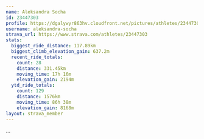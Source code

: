 ```yaml
---
name: Aleksandra Socha
id: 23447303
profile: https://dgalywyr863hv.cloudfront.net/pictures/athletes/23447303/14745546/4/large.jpg
username: aleksandra-socha
strava_url: https://www.strava.com/athletes/23447303
stats:
  biggest_ride_distance: 117.89km
  biggest_climb_elevation_gain: 637.2m
  recent_ride_totals:
    count: 28
    distance: 331.45km
    moving_time: 17h 16m
    elevation_gain: 2194m
  ytd_ride_totals:
    count: 129
    distance: 1576km
    moving_time: 86h 38m
    elevation_gain: 8168m
layout: strava_member
--- 
```

...
